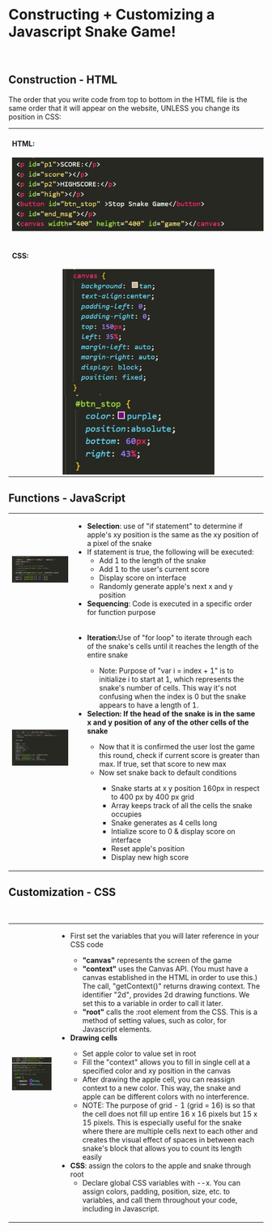 <html>
    <head>
    <link rel="stylesheet" href="snake.css">
    </head>
    <body>
    <div>
        <br>
        <h1>Constructing + Customizing a Javascript Snake Game!</h1>
        <br>
        <h2>Construction - HTML</h2>
        <p>The order that you write code from top to bottom in the HTML file is the same order that it will appear on the website, UNLESS you change its position in CSS:
        <br>
        <table>
            <tr>
                <td>
                    <h4>HTML:</h4>
                    <div style="margin: 0 auto; width: 500px">
                    <img src="images/snakelesson1.jpg" style=" width: 500px;" align="top|center">
                    </div>
                    <br>
                    <h4>CSS:</h4>
                    <div style="margin: 0px auto; width: 300px">
                    <img src="images/snakelesson3.jpg" style=" width: 300px; text-align: center;" align="center">
                    </div>
                    <div style="margin: 0px auto; width: 300px">
                    <img src="images/snakelesson7.jpg" style=" width: 300px; text-align: center;" align="center">
                    </div>
                </td>
                <td>
                    <p style="text-align: center; font-weight:bolder; font-size: 50px; padding: 10px;"> &#8680;</p>
                </td>
                <td>
                    <img src="images/snakelesson2.jpg" style=" width: 750px; padding-right: 75px; padding-top: 0px;" align="right">
                </td>
            </tr>
        </table>
        </p>
        <h2>Functions - JavaScript</h2>
        <p>
        <table>
            <tr>
                <td>
                    <div>
                    <img src="images/snakelesson5.jpg" style=" width: 600px; text-align: center;" align="center">
                    </div>
                </td>
                <td>
                    <ul>
                    <li><b>Selection</b>: use of "if statement" to determine if apple's xy position is the same as the xy position of a pixel of the snake</li>
                    <li>If statement is true, the following will be executed:
                        <ul>
                            <li>Add 1 to the length of the snake</li>
                            <li>Add 1 to the user's current score</li>
                            <li>Display score on interface</li> 
                            <li>Randomly generate apple's next x and y position</li> 
                        </ul> 
                    </li>
                    <li><b>Sequencing</b>: Code is executed in a specific order for function purpose</li>
                    </ul>
                </td>
            </tr>
            <tr>
                <td>
                <div>
                <img src="images/snakelesson6.jpg" style=" width: 600px; text-align: center;" align="center">
                </div>
                </td>
                <td>
                    <ul>
                        <li><b>Iteration:</b>Use of "for loop" to iterate through each of the snake's cells until it reaches the length of the entire snake</li>
                            <ul>
                                <li>Note: Purpose of "var i = index + 1" is to initialize i to start at 1, which represents the snake's number of cells. This way it's not confusing when the index is 0 but the snake appears to have a length of 1.</li>
                            </ul>
                        <li><b>Selection: If the head of the snake is in the same x and y position of any of the other cells of the snake</b></li>
                            <ul>
                                <li>Now that it is confirmed the user lost the game this round, check if current score is greater than max. If true, set that score to new max</li>
                                <li>Now set snake back to default conditions</li>
                                    <ul>
                                        <li>Snake starts at x y position 160px in respect to 400 px by 400 px grid</li>
                                        <li>Array keeps track of all the cells the snake occupies</li>
                                        <li>Snake generates as 4 cells long</li>
                                        <li>Intialize score to 0 & display score on interface</li>
                                        <li>Reset apple's position</li>
                                        <li>Display new high score</li>
                                    </ul>
                            </ul>
                    </ul>
                </td>
            </tr>
        </table>
        </p>
        <!-- Add Button -->
        <h2>Customization - CSS</h2>
        <p>
        <br>
        <table>
            <tr>
                <td>
                    <div>
                    <img src="images/snakelesson11.jpg" style=" width: 600px; text-align: center;" align="center">
                    </div>
                    <div>
                    <img src="images/snakelesson9.jpg" style=" width: 600px; text-align: center;" align="center">
                    </div>
                    <div>
                    <img src="images/snakelesson8.jpg" style=" width: 400px; text-align: center;" align="center">
                    </div>
                </td>
                <td>
                    <ul>
                        <li>First set the variables that you will later reference in your CSS code</li>
                            <ul>
                                <li><b>"canvas"</b> represents the screen of the game </li>
                                <li><b>"context"</b> uses the Canvas API. (You must have a canvas established in the HTML in order to use this.) The call, "getContext()" returns drawing context. The identifier "2d", provides 2d drawing functions. We set this to a variable in order to call it later.</li>
                                <li><b>"root"</b> calls the :root element from the CSS. This is a method of setting values, such as color, for Javascript elements.</li>
                            </ul>
                        <li><b>Drawing cells</b></li>
                            <ul>
                                <li>Set apple color to value set in root</li>
                                <li>Fill the "context" allows you to fill in single cell at a specified color and xy position in the canvas </li>
                                <li>After drawing the apple cell, you can reassign context to a new color. This way, the snake and apple can be different colors with no interference.</li>
                                <li>NOTE: The purpose of grid - 1 (grid = 16) is so that the cell does not fill up entire 16 x 16 pixels but 15 x 15 pixels. This is especially useful for the snake where there are multiple cells next to each other and  creates the visual effect of spaces in between each snake's block that allows you to count its length easily</li>
                            </ul>
                        <li><b>CSS</b>: assign the colors to the apple and snake through root
                            <ul>
                            <li>Declare global CSS variables with --x. You can assign colors, padding, position, size, etc. to variables, and call them throughout your code, including in Javascript.</li>
                            </ul>
                        </li>
                    </ul>
                </td>
            </tr>
        </table>
        </p>
    </div>
    </body>
</html>